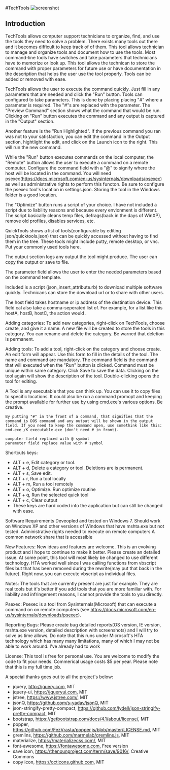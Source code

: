 #TechTools
![screenshot](http://static.marmelab.com/todo.gif)

## Introduction

TechTools allows computer support technicians to organize, find, and use the tools they need to solve a problem. There exists many tools out there and it becomes difficult to keep track of of them. This tool allows technician to manage and organize tools and document how to use the tools. Most command-line tools have switches and take parameters that technicians have to memorize or look up. This tool allows the technican to store the command with proper parameters for future use or have documentation in the description that helps the user use the tool properly. Tools can be added or removed with ease.

TechTools allows the user to execute the command quickly. Just fill in any parameters that are needed and click the "Run" button. Tools can configured to take parameters. This is done by placing placing "#" where a parameter is required. The "#"s are replaced with the parameter. The "Preview Command" section shows what the command that would be run. Clicking on "Run" button executes the command and any output is captured in the "Output" section.

Another feature is the "Run Highlighted". If the previous command you ran was not to your satisfaction, you can edit the command in the Output section, hightlight the edit, and click on the Launch icon to the right. This will run the new command.

While the "Run" button executes commands on the local computer, the "Remote" button allows the user to execute a command on a remote computer. Configure the command field with a "@" to signify where the host will be located in the command. You will need psexec(https://docs.microsoft.com/en-us/sysinternals/downloads/psexec) as well as administrative rights to perform this functon. Be sure to configure the psexec tool's location in settings.json. Storing the tool in the Windows folder is a good location.

The "Optimize" button runs a script of your choice. I have not included a script due to liability reasons and because every envionment is different. The script basically cleans temp files, defrags(back in the days of WinXP), remove old profiles, disables services, etc.

QuickTools shows a list of tools(configurable by editing json/quicktools.json) that can be quickly accessed without having to find them in the tree. These tools might include putty, remote desktop, or vnc. Put your commonly used tools here.

The output section logs any output the tool might produce. The user can copy the output or save to file.

The parameter field allows the user to enter the needed parameters based on the command template.

Included is a script (json_insert_attribute.rb) to download multiple software quickly. Technicans can store the download url or to share with other users.

The host field takes hostname or ip address of the destination device. This field cal also take a comma-seperated list of. For example, for a list like this hostA, hostB, hostC, the action would .

Adding categories:
	To add new categories, right-click on TechTools, choose create, and give it a name. A new file will be created to store the tools in this category. You can rename and delete the category. Be warned that deletion is permanent.

Adding tools:
	To add a tool, right-click on the category and choose create. An edit form will appear. Use this form to fill in the details of the tool. The name and command are mandatory. The command field is the command that will executed when the "Run" button is clicked. Command must be unique within same category. Click Save to save the data. Clicking on the tool again will show the description of the tool. Double-clicking opens the tool for editing.

A Tool is any executable that you can think up. You can use it to copy files to specific locations. It could also be run a command promopt and keeping the prompt available for further use by using cmd.exe's various options. Be creative.

	By putting "#" in the front of a command, that signifies that the command is DOS command and any output will be shown in the output field. If you need to keep the command open, use somethink like this: cmd.exe /K executable.exe (don't need # in front).

	computer field replaced with @ symbol
	parameter field replace value with # symbol

Shortcuts keys:
* ALT + e, Edit category or tool.
* ALT + d, Delete a category or tool. Deletions are is permanent.
* ALT + s, Save edit.
* ALT + r, Run a tool locally
* ALT + m, Run a tool remotely
* ALT + o, Optimize. Run optimize routine
* ALT + q, Run the selected quick tool
* ALT + c, Clear output
* These keys are hard coded into the application but can still be changed with ease.

Software Requirements
	Deveopled and tested on Windows 7. Should work on Windows XP and other versions of Windows that have mshta.exe but not tested.
	Administrative rights needed to execute on remote computers
	A common network share that is accessible

New Features:
	New ideas and features are welcome. This is an evolving product and I hope to continue to make it better. Please create an detailed issue. At some point, this tool will most likely be changed to use different technology. HTA worked well since I was calling functions from vbscript files but that has been removed during the rewrite(may put that back in the future). Right now, you can execute vbscript as individual files.

Notes:
	The tools that are currently present are just for example. They are real tools but it's better if you add tools that you are more familiar with. For liability and infringement reasons, I cannot provide the tools to you directly.

Psexec:
	Psexec is a tool from Sysinternals(Microsoft) that can execute a command on on remote computers (see https://docs.microsoft.com/en-us/sysinternals/downloads/psexec).

Reporting Bugs:
	Please create bug detailed reports(OS version, IE version, mshta.exe version, detailed description with screenshots) and I will try to solve as time allows. Do note that this runs under Microsoft's HTA technology which has many many limitations, many of which I may not be able to work around. I've already had to work

License:
	This tool is free for personal use. You are welcome to modify the code to fit your needs. Commerical usage costs $5 per year. Please note that this is my full time job.

A special thanks goes out to all the project's below:
* jquery, http://jquery.com, MIT
* jquery-ui, https://jqueryui.com, MIT
* jstree, https://www.jstree.com/, MIT
* jsonQ, https://github.com/s-yadav/jsonQ, MIT
* json-stringify-pretty-compact, https://github.com/lydell/json-stringify-pretty-compact, MIT
* bootstrap, https://getbootstrap.com/docs/4.1/about/license/, MIT
* popper, https://github.com/FezVrasta/popper.js/blob/master/LICENSE.md, MIT
* gremlins, https://github.com/marmelab/gremlins.js, MIT
* materialize, https://materializecss.com/, MIT
* font-awesome, https://fontawesome.com, Free version
* save icon, https://thenounproject.com/term/save/9016/, Creative Commons
* copy icon, https://octicons.github.com, MIT

